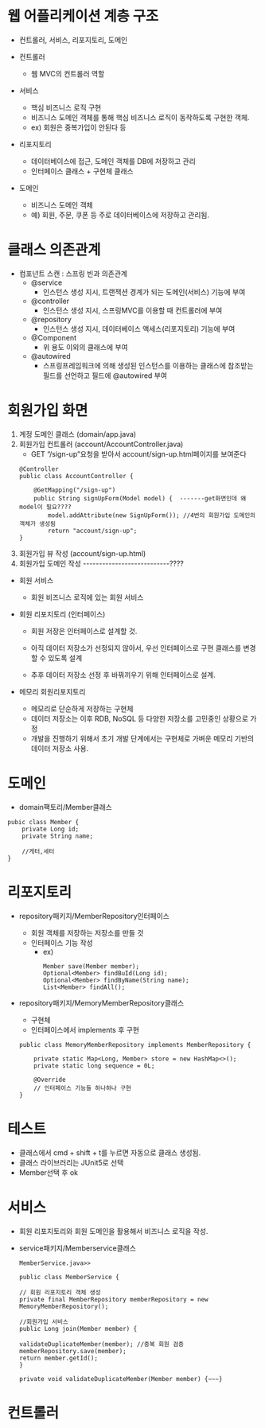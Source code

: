 # 웹 어플리케이션 계층 구조

- 컨트롤러, 서비스, 리포지토리, 도메인

- 컨트롤러 
    - 웹 MVC의 컨트롤러 역할

- 서비스 
    - 핵심 비즈니스 로직 구현
    - 비즈니스 도메인 객체를 통해 핵심 비즈니스 로직이 동작하도록 구현한 객체.
    - ex) 회원은 중복가입이 안된다 등
- 리포지토리 
    - 데이터베이스에 접근, 도메인 객체를 DB에 저장하고 관리
    - 인터페이스 클래스 + 구현체 클래스

- 도메인 
    - 비즈니스 도메인 객체
    - 예) 회원, 주문, 쿠폰 등 주로 데이터베이스에 저장하고 관리됨. 

# 클래스 의존관계

- 컴포넌트 스캔 : 스프링 빈과 의존관계
    - @service 
        - 인스턴스 생성 지시, 트랜잭션 경계가 되는 도메인(서비스) 기능에 부여
    - @controller 
        - 인스턴스 생성 지시, 스프링MVC를 이용할 때 컨트롤러에 부여
    - @repository
        - 인스턴스 생성 지시, 데이터베이스 액세스(리포지토리) 기능에 부여
    - @Component
        - 위 용도 이외의 클래스에 부여
    - @autowired 
        - 스프링프레임워크에 의해 생성된 인스턴스를 이용하는 클래스에 참조받는 필드를 선언하고 필드에 @autowired 부여


# 회원가입 화면

1. 계정 도메인 클래스 (domain/app.java)
2. 회원가입 컨트롤러 (account/AccountController.java)
    - GET “/sign-up”요청을 받아서 account/sign-up.html페이지를 보여준다
    ```
    @Controller
    public class AccountController {

		@GetMapping("/sign-up")
        public String signUpForm(Model model) {  -------get화면인데 왜 model이 필요????
            model.addAttribute(new SignUpForm()); //4번의 회원가입 도메인의 객체가 생성됨
            return "account/sign-up";
    }
    ```
3. 회원가입 뷰 작성 (account/sign-up.html)
4. 회원가입 도메인 작성       ---------------------------????

- 회원 서비스 
    - 회원 비즈니스 로직에 있는 회원 서비스

- 회원 리포지토리 (인터페이스)
    - 회원 저장은 인터페이스로 설계할 것. 

    - 아직 데이터 저장소가 선정되지 않아서, 우선 인터페이스로 구현 클래스를 변경할 수 있도록 설계

    - 추후 데이터 저장소 선정 후 바꿔끼우기 위해 인터페이스로 설계. 

    
- 메모리 회원리포지토리 
    - 메모리로 단순하게 저장하는 구현체
    - 데이터 저장소는 이후 RDB, NoSQL 등 다양한 저장소를 고민중인 상황으로 가정
    - 개발을 진행하기 위해서 초기 개발 단계에서는 구현체로 가벼운 메모리 기반의 데이터 저장소 사용. 

# 도메인
- domain팩토리/Member클래스
```
pubic class Member {
    private Long id;
    private String name;

    //게터,세터
}
```
# 리포지토리
- repository패키지/MemberRepository인터페이스
    - 회원 객체를 저장하는 저장소를 만들 것
    - 인터페이스 기능 작성
        - ex) 
            ```
            Member save(Member member);
            Optional<Member> findBuId(Long id);
            Optional<Member> findByName(String name);
            List<Member> findAll();
            ```

- repository패키지/MemoryMemberRepository클래스
    - 구현체
    - 인터페이스에서 implements 후 구현
    ```
    public class MemoryMemberRepository implements MemberRepository {

        private static Map<Long, Member> store = new HashMap<>();
        private static long sequence = 0L;

        @Override
        // 인터페이스 기능들 하나하나 구현
    }
    ```
# 테스트

- 클래스에서 cmd + shift + t를 누르면 자동으로 클래스 생성됨.
- 클래스 라이브러리는 JUnit5로 선택
- Member선택 후 ok

# 서비스
- 회원 리포지토리와 회원 도메인을 활용해서 비즈니스 로직을 작성.

- service패키지/Memberservice클래스
    ```
    MemberService.java>>

    public class MemberService {

    // 회원 리포지토리 객체 생성
    private final MemberRepository memberRepository = new MemoryMemberRepository();

    //회원가입 서비스
    public Long join(Member member) {

    validateDuplicateMember(member); //중복 회원 검증
    memberRepository.save(member);
    return member.getId();
    }

    private void validateDuplicateMember(Member member) {~~~}
    ```

# 컨트롤러

